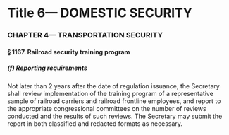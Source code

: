 
# Title 6— DOMESTIC SECURITY
### CHAPTER 4— TRANSPORTATION SECURITY
#### § 1167. Railroad security training program
##### (f) Reporting requirements

Not later than 2 years after the date of regulation issuance, the Secretary shall review implementation of the training program of a representative sample of railroad carriers and railroad frontline employees, and report to the appropriate congressional committees on the number of reviews conducted and the results of such reviews. The Secretary may submit the report in both classified and redacted formats as necessary.
